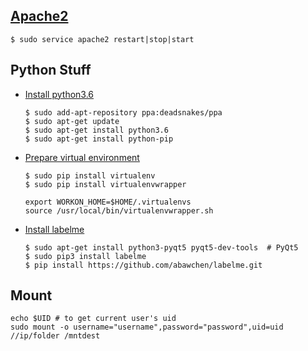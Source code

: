 ## [Apache2](https://www.cyberciti.biz/faq/ubuntu-linux-start-restart-stop-apache-web-server/)

    $ sudo service apache2 restart|stop|start

## Python Stuff

- [Install python3.6](https://askubuntu.com/a/865569)

    ```
    $ sudo add-apt-repository ppa:deadsnakes/ppa
    $ sudo apt-get update
    $ sudo apt-get install python3.6
    $ sudo apt-get install python-pip
    ```

- [Prepare virtual environment](https://github.com/abawchen/cheatsheet/tree/master/python#virtual-environment)

    ```
    $ sudo pip install virtualenv
    $ sudo pip install virtualenvwrapper
    ```
    ```
    export WORKON_HOME=$HOME/.virtualenvs
    source /usr/local/bin/virtualenvwrapper.sh
    ```


- [Install labelme](https://github.com/wkentaro/labelme#ubuntu)

    ```
    $ sudo apt-get install python3-pyqt5 pyqt5-dev-tools  # PyQt5
    $ sudo pip3 install labelme
    $ pip install https://github.com/abawchen/labelme.git
    ```

## Mount

    echo $UID # to get current user's uid
    sudo mount -o username="username",password="password",uid=uid //ip/folder /mntdest
